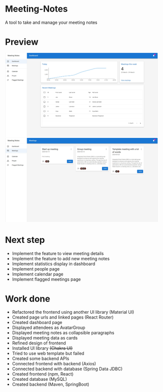 # Meeting-Notes
A tool to take and manage your meeting notes

# Preview
![preview](/assets/preview-v030-1.jpg "Dashboard")
![preview](/assets/preview-v030-2.jpg "Meetings")

# Next step

- Implement the feature to view meeting details
- Implement the feature to add new meeting notes
- Implement statistics display in dashboard
- Implement people page
- Implement calendar page
- Implement flagged meetings page


# Work done

- Refactored the frontend using another UI library (Material UI)
- Created page urls and linked pages (React Router)
- Created dashboard page
- Displayed attendees as AvatarGroup
- Displayed meeting notes as collapsible paragraphs 
- Displayed meeting data as cards
- Refined design of frontend
- Installed UI library ~~(Chakra UI)~~
- Tried to use web template but failed
- Created some backend APIs
- Connected frontend with backend (Axios)
- Connected backend with database (Spring Data JDBC)
- Created frontend (npm, React)
- Created database (MySQL)
- Created backend (Maven, SpringBoot)
